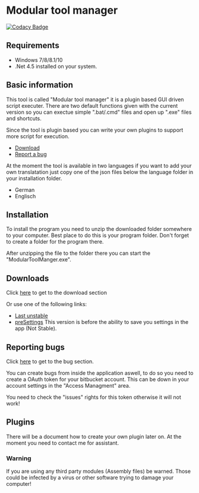 # Modular tool manager 

[![Codacy Badge](https://api.codacy.com/project/badge/Grade/a76b14fe59a54a9ab4d3e4f6afed53dc)](https://app.codacy.com/app/simonaberle/ModularToolManager?utm_source=github.com&utm_medium=referral&utm_content=XanatosX/ModularToolManager&utm_campaign=badger)

## Requirements

* Windows 7/8/8.1/10
* .Net 4.5 installed on your system.

## Basic information

This tool is called "Modular tool manager" it is a plugin based GUI driven script executer. There are two default functions given with the current version so you can exectue simple ".bat/.cmd" files and open up ".exe" files and shortcuts.

Since the tool is plugin based you can write your own plugins to support more script for execution.

* [Download][downloadPage]
* [Report a bug][issuePage]

At the moment the tool is available in two languages if you want to add your own translatation just copy one of the json files below the language folder in your installation folder.

* German
* Englisch

## Installation

To install the program you need to unzip the downloaded folder somewhere to your computer. Best place to do this is your program folder. Don't forget to create a folder for the program there.

After unzipping the file to the folder there you can start the "ModularToolManger.exe".

## Downloads

Click [here][downloadPage] to get to the download section

Or use one of the following links:

* [Last unstable][lastUnstable]
* [preSettings][preSettings] This version is before the ability to save you settings in the app (Not Stable).

## Reporting bugs

Click [here][issuePage] to get to the bug section.

You can create bugs from inside the application aswell, to do so you need to create a OAuth token for your bitbucket account. This can be down in your account settings in the "Access Managment" area.

You need to check the "issues" rights for this token otherwise it will not work!

## Plugins

There will be a document how to create your own plugin later on. At the moment you need to contact me for assistant.

### Warning

If you are using any third party modules (Assembly files) be warned. Those could be infected by a virus or other software trying to damage your computer!


[downloadPage]: https://bitbucket.org/XanatosX/modulartoolmanager/downloads/
[lastUnstable]: https://bitbucket.org/XanatosX/modulartoolmanager/downloads/LastUnstable_ModularToolManager.zip
[preSettings]: https://bitbucket.org/XanatosX/modulartoolmanager/downloads/ModularToolManager_release-preSettings.zip
[issuePage]: https://bitbucket.org/XanatosX/modulartoolmanager/issues


